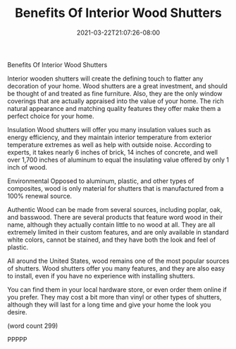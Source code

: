 ﻿---
title: "Benefits Of Interior Wood Shutters"
date: 2021-03-22T21:07:26-08:00
description: "Mini Blinds or Wood Shutters Tips for Web Success"
featured_image: "/images/Mini Blinds or Wood Shutters.jpg"
tags: ["Mini Blinds or Wood Shutters"]
---

Benefits Of Interior Wood Shutters

Interior wooden shutters will create the defining
touch to flatter any decoration of your home.  Wood
shutters are a great investment, and should be 
thought of and treated as fine furniture.  Also, 
they are the only window coverings that are actually
appraised into the value of your home.  The rich
natural appearance and matching quality features 
they offer make them a perfect choice for your home.

Insulation
Wood shutters will offer you many insulation values
such as energy efficiency, and they maintain interior
temperature from exterior temperature extremes as 
well as help with outside noise.  According to 
experts, it takes nearly 6 inches of brick, 14 inches
of concrete, and well over 1,700 inches of aluminum
to equal the insulating value offered by only 1 inch
of wood.

Environmental
Opposed to aluminum, plastic, and other types of
composites, wood is only material for shutters that
is manufactured from a 100% renewal source.

Authentic
Wood can be made from several sources, including 
poplar, oak, and basswood.  There are several products
that feature word wood in their name, although 
they actually contain little to no wood at all.
They are all extremely limited in their custom
features, and are only available in standard white
colors, cannot be stained, and they have both the
look and feel of plastic.

All around the United States, wood remains one of
the most popular sources of shutters.  Wood shutters
offer you many features, and they are also easy to
install, even if you have no experience with installing
shutters.

You can find them in your local hardware store, or
even order them online if you prefer.  They may cost
a bit more than vinyl or other types of shutters,
although they will last for a long time and give 
your home the look you desire.

(word count 299)

PPPPP
